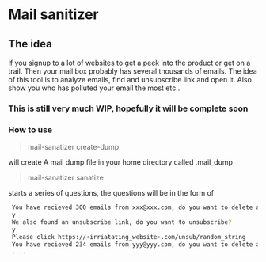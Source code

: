 # Mail sanitizer

## The idea
If you signup to a lot of websites to get a peek into the product or get on a trail. Then your mail box probably has several thousands of emails.
The idea of this tool is to analyze emails, find and unsubscribe link and open it. Also show you who has polluted your email the most etc..

### This is still very much WIP, hopefully it will be complete soon

### How to use

> mail-sanatizer create-dump

will create A mail dump file in your home directory called .mail_dump

> mail-sanatizer sanatize

starts a series of questions, the questions will be in the form of 

```bash
 You have recieved 300 emails from xxx@xxx.com, do you want to delete all these emails?
 y
 We also found an unsubscribe link, do you want to unsubscribe?
 y
 Please click https://<irriatating_website>.com/unsub/random_string
 You have recieved 234 emails from yyy@yyy.com, do you want to delete all these emails?
 ....
```
